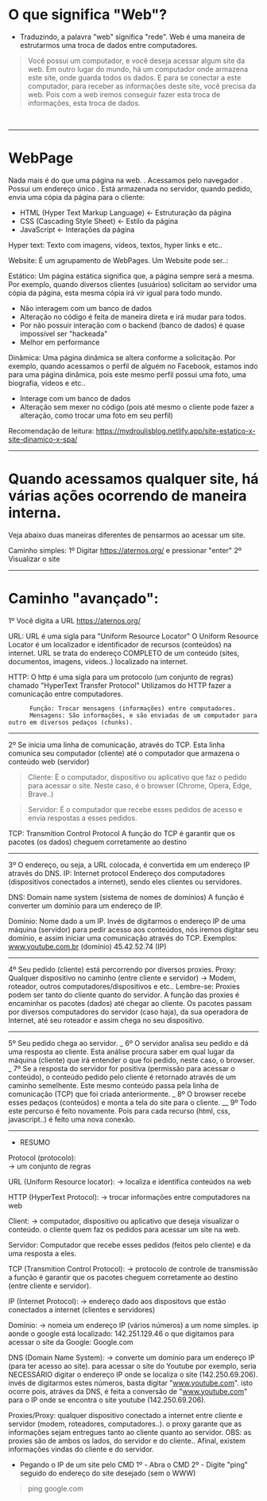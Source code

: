 # O que significa "Web"? 
- Traduzindo, a palavra "web" significa "rede". 
Web é uma maneira de estrutarmos uma troca de dados entre computadores.

>Você possui um computador, e você deseja acessar algum site da web. Em outro lugar do mundo, há um computador onde armazena este site, onde guarda todos os dados. E para se conectar a este computador, para receber as informações deste site, você precisa da web. Pois com a web iremos conseguir fazer esta troca de informações, esta troca de dados. 

</br>

________________________________________________________________________________________________________________
# WebPage
Nada mais é do que uma página na web.
. Acessamos pelo navegador
. Possui um endereço único 
. Está armazenada no servidor, quando pedido, envia uma cópia da página para o cliente:
 - HTML (Hyper Text Markup Language) <- Estruturação da página
 - CSS (Cascading Style Sheet) <- Estilo da página 
 - JavaScript <- Interações da página	

Hyper text: 
Texto com imagens, vídeos, textos, hyper links e etc.. 

Website:
É um agrupamento de WebPages. 
Um Website pode ser..:

Estático:
Um página estática significa que, a página sempre será a mesma.
Por exemplo, quando diversos clientes (usuários) solicitam ao servidor uma cópia da página, esta mesma cópia irá vir 
igual para todo mundo.
- Não interagem com um banco de dados
- Alteração no código é feita de maneira direta e irá mudar para todos. 
- Por não possuir interação com o backend (banco de dados) é quase impossível ser "hackeada"
- Melhor em performance

Dinâmica:
Uma página dinâmica se altera conforme a solicitação.
Por exemplo, quando acessamos o perfil de alguém no Facebook, estamos indo para uma página dinâmica, pois este mesmo 
perfil possui uma foto, uma biografia, vídeos e etc..
- Interage com um banco de dados 
- Alteração sem mexer no código (pois até mesmo o cliente pode fazer a alteração, como trocar uma foto em seu perfil)

Recomendação de leitura: https://mydroulisblog.netlify.app/site-estatico-x-site-dinamico-x-spa/
_____________________________________________________________________________________________________________
# Quando acessamos qualquer site, há várias ações ocorrendo de maneira interna.
Veja abaixo duas maneiras diferentes de pensarmos ao acessar um site. 

Caminho simples:
1º Digitar https://aternos.org/   e   pressionar "enter"
2º Visualizar o site


__________________________________________________________________________________________________________________________________________________________________________________________________
# Caminho "avançado": 
1º Você digita a URL https://aternos.org/
   
 URL:  URL é uma sigla para "Uniform Resource Locator"
       O Uniform Resource Locator é um localizador e identificador de recursos (conteúdos) na internet.
       URL se trata do endereço COMPLETO de um conteúdo (sites, documentos, imagens, vídeos..) localizado na internet.  
     
 
 HTTP:  O http é uma sigla para um protocolo (um conjunto de regras) chamado "HyperText Transfer Protocol"
        Utilizamos do HTTP fazer a comunicação entre computadores. 
	  
          Função: Trocar mensagens (informações) entre computadores. 
          Mensagens: São informações, e são enviadas de um computador para outro em diversos pedaços (chunks).   
________________________________________________________________________________________________ 
2º Se inicia uma linha de comunicação, através do TCP.
   Esta linha comunica seu computador (cliente) até o computador que armazena o conteúdo web (servidor)    

 >Cliente: É o computador, dispositivo ou aplicativo que faz o pedido para acessar o site.
           Neste caso, é o browser (Chrome, Opera, Edge, Brave..)

 >Servidor: É o computador que recebe esses pedidos de acesso e envia respostas a esses pedidos.

 TCP: Transmition Control Protocol 
   A  função do TCP é garantir que os pacotes (os dados) cheguem corretamente ao destino  
_________________________________________________________________________________________________ 
3º O endereço, ou seja, a URL colocada, é convertida em um endereço IP através do DNS.
  IP: Internet protocol
      Endereço dos computadores (dispositivos conectados a internet), sendo eles clientes ou servidores.
   
  DNS: Domain name system (sistema de nomes de domínios)
       A função é converter um domínio para um endereço de IP.

  Domínio: Nome dado a um IP. Invés de digitarmos o endereço IP de uma máquina (servidor) para pedir acesso aos conteúdos,
           nós iremos digitar seu domínio, e assim iniciar uma comunicação através do TCP.
           Exemplos: www.youtube.com.br (domínio)
                     45.42.52.74 (IP)  
_________________________________________________________________________________________________
4º Seu pedido (cliente) está percorrendo por diversos proxies.
   Proxy: Qualquer dispositivo no caminho (entre cliente e servidor) -> Modem, roteador, outros computadores/dispositivos e etc..
   Lembre-se: Proxies podem ser tanto do cliente quanto do servidor.
   A função das proxies é encaminhar os pacotes (dados) até chegar ao cliente. 
   Os pacotes passam por diversos computadores do servidor (caso haja), da sua operadora de Internet, até seu roteador e assim chega no seu dispositivo. 	 
    
_________________________________________________________________________________________________ 
5º Seu pedido chega ao servidor.
_
6º O servidor analisa seu pedido e dá uma resposta ao cliente.
   Esta análise procura saber em qual lugar da máquina (cliente) que irá entender o que foi pedido, neste caso, o browser.
_
7º Se a resposta do servidor for positiva (permissão para acessar o conteúdo), 
   o conteúdo pedido pelo cliente é retornado através de um caminho semelhente. 
   Este mesmo conteúdo passa pela linha de comunicação (TCP) que foi criada anteriormente. 
_
8º O browser recebe esses pedaços (conteúdos) e monta a tela do site para o cliente. 
__
9º Todo este percurso é feito novamente. Pois para cada recurso (html, css, javascript..) é feito uma nova conexão.
______________________________________________________________________________________________________________________
* RESUMO 

Protocol (protocolo):  
-> um conjunto de regras 

URL (Uniform Resource locator): 
-> localiza e identifica conteúdos na web

HTTP (HyperText Protocol): 
-> trocar informações entre computadores na web

Client:
-> computador, dispositivo ou aplicativo que deseja visualizar o conteúdo.
o cliente quem faz os pedidos para acessar um site na web.

Servidor:
Computador que recebe esses pedidos (feitos pelo cliente) e da uma resposta a eles. 

TCP (Transmition Control Protocol): 
-> protocolo de controle de transmissão 
a função é garantir que os pacotes cheguem corretamente ao destino (entre cliente e servidor). 

IP (Internet Protocol):
-> endereço dado aos dispositovs que estão conectados a internet (clientes e servidores)

Domínio:
-> nomeia um endereço IP (vários números) a um nome simples.
ip aonde o google está localizado: 142.251.129.46
o que digitamos para acessar o site da Google: Google.com 

DNS (Domain Name System): 
-> converte um domínio para um endereço IP (para ter acesso ao site).
para acessar o site do Youtube por exemplo, seria NECESSÁRIO digitar o endereço IP onde se localiza o site (142.250.69.206).
invés de digitarmos estes números, basta digitar "www.youtube.com". 
isto ocorre pois, atráves da DNS, é feita a conversão de "www.youtube.com" para o IP onde se encontra o site youtube (142.250.69.206).

Proxies/Proxy: 
qualquer dispositivo conectado a internet entre cliente e servidor (modem, roteadores, computadores..). 
o proxy garante que as informações sejam entregues tanto ao cliente quanto ao servidor. 
OBS: as proxies são de ambos os lados, do servidor e do cliente.. Afinal, existem informações vindas do cliente e do servidor. 



* Pegando o IP de um site pelo CMD 
1º - Abra o CMD 
2º - Digite "ping" seguido do endereço do site desejado (sem o WWW)
> ping google.com 
